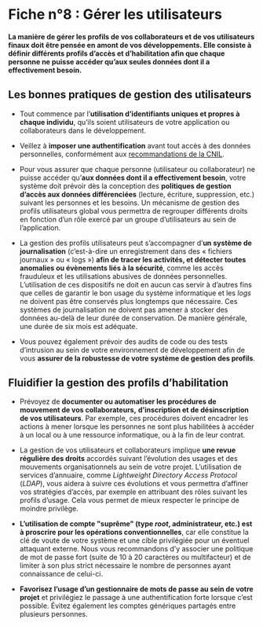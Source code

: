 # Fiche n°8 : Gérer les utilisateurs

#### La manière de gérer les profils de vos collaborateurs et de vos utilisateurs finaux doit être pensée en amont de vos développements. Elle consiste à définir différents profils d’accès et d’habilitation afin que chaque personne ne puisse accéder qu’aux seules données dont il a effectivement besoin.


## Les bonnes pratiques de gestion des utilisateurs

* Tout commence par l’**utilisation d’identifiants uniques et propres à chaque individu**, qu’ils soient utilisateurs de votre application ou collaborateurs dans le développement.

* Veillez à **imposer une authentification** avant tout accès à des données personnelles, conformément aux [recommandations de la CNIL](https://www.cnil.fr/fr/mots-de-passe-des-recommandations-de-securite-minimales-pour-les-entreprises-et-les-particuliers).

* Pour vous assurer que chaque personne (utilisateur ou collaborateur) ne puisse accéder qu’**aux données dont il a effectivement besoin**, votre système doit prévoir dès la conception des **politiques de gestion d’accès aux données différenciées** (lecture, écriture, suppression, etc.) suivant les personnes et les besoins. Un mécanisme de gestion des profils utilisateurs global vous permettra de regrouper différents droits en fonction d’un rôle exercé par un groupe d’utilisateurs au sein de l’application.

* La gestion des profils utilisateurs peut s’accompagner d’**un système de journalisation** (c’est-à-dire un enregistrement dans des « fichiers journaux » ou « logs ») **afin de tracer les activités, et détecter toutes anomalies ou évènements liés à la sécurité**, comme les accès frauduleux et les utilisations abusives de données personnelles. L’utilisation de ces dispositifs ne doit en aucun cas servir à d’autres fins que celles de garantir le bon usage du système informatique et les _logs_ ne doivent pas être conservés plus longtemps que nécessaire. Ces systèmes de journalisation ne doivent pas amener à stocker des données au-delà de leur durée de conservation. De manière générale, une durée de six mois est adéquate.

* Vous pouvez également prévoir des audits de code ou des tests d’intrusion au sein de votre environnement de développement afin de vous **assurer de la robustesse de votre système de gestion des profils**.

## Fluidifier la gestion des profils d’habilitation

* Prévoyez de **documenter ou automatiser les procédures de mouvement de vos collaborateurs,** **d’inscription et de désinscription de vos utilisateurs**. Par exemple, ces procédures doivent encadrer les actions à mener lorsque les personnes ne sont plus habilitées à accéder à un local ou à une ressource informatique, ou à la fin de leur contrat.

* La gestion de vos utilisateurs et collaborateurs implique **une revue régulière des droits** accordés suivant l’évolution des usages et des mouvements organisationnels au sein de votre projet. L’utilisation de services d’annuaire, comme _Lightweight Directory Access Protocol_ (_LDAP_), vous aidera à suivre ces évolutions et vous permettra d’affiner vos stratégies d’accès, par exemple en attribuant des rôles suivant les profils d’usage. Cela vous permet de mieux respecter le principe de moindre privilège.


* **L’utilisation de compte "suprême" (type _root_, administrateur, etc.) est à proscrire pour les opérations conventionnelles**, car elle constitue la clé de voute de votre système et une cible privilégiée pour un éventuel attaquant externe. Nous vous recommandons d’y associer une politique de mot de passe fort (suite de 10 à 20 caractères ou multifacteur) et de limiter à son plus strict nécessaire le nombre de personnes ayant connaissance de celui-ci.


* **Favorisez l’usage d’un gestionnaire de mots de passe au sein de votre projet** et privilégiez le passage à une authentification forte lorsque c’est possible. Évitez également les comptes génériques partagés entre plusieurs personnes.
